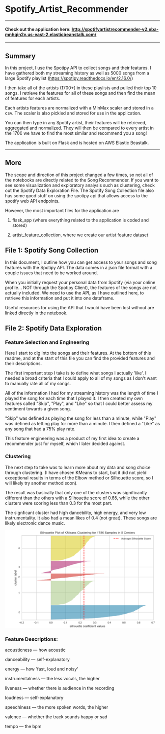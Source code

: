 # Spotify_Artist_Recommender
--- 
#### Check out the application here: http://spotifyartistrecommender-v2.eba-mnhqin2v.us-east-2.elasticbeanstalk.com/
---
## Summary

In this project, I use the Spotipy API to collect songs and their features. I have gathered both my streaming history as well as 5000 songs from a large Spotify playlist (https://spotipy.readthedocs.io/en/2.16.0/)

I then take all of the artists (1700+) in these playlists and pulled their top 10 songs. I retrieve the features for all of these songs and then find the mean of features for each artists.

Each artists features are normalized with a MinMax scaler and stored in a csv. The scaler is also pickled and stored for use in the application.

You can then type in any Spotify artist, their features will be retrieved, aggregated and normalized. They will then be compared to every artist in the 1700 we have to find the most similar and recommend you a song!

The application is built on Flask and is hosted on AWS Elastic Beastalk.

-----------
## More

The scope and direction of this project changed a few times, so not all of the notebooks are directly related to the Song Recommender. If you want to see some visualization and exploratory analysis such as clustering, check out the Spotify Data Exploration File. The Spotify Song Collection file also has some good stuff on using the spotipy api that allows access to the spotify web API endpoints.

However, the most important files for the application are 

1) flask_app (where everything related to the application is coded and stored)

2) artist_feature_collection, where we create our artist feature dataset

## File 1: Spotify Song Collection

In this document, I outline how you can get access to your songs and song features with the Spotipy API. The data comes in a json file format with a couple issues that need to be worked around.

When you initially request your personal data from Spotify (via your online profile... NOT through the Spotipy Client), the features of the songs are not actually included. We need to use the API, as I have outlined here, to retrieve this information and put it into one dataframe.

Useful resources for using the API that I would have been lost without are linked directly in the notebook.

## File 2: Spotify Data Exploration

### Feature Selection and Engineering
Here I start to dig into the songs and their features. At the bottom of this readme, and at the start of this file you can find the provided features and their descriptions.

The first important step I take is to define what songs I actually 'like'. I needed a broad criteria that I could apply to all of my songs as I don't want to manually rate all of my songs.

All of the information I had for my streaming history was the length of time I played the song for each time that I played it. I then created my own features called "Skip", "Play", and "Like" so that I could better assess my sentiment towards a given song.

"Skip" was defined as playing the song for less than a minute, while "Play" was defined as letting play for more than a minute. I then defined a "Like" as any song that had a 75% play rate.

This feature engineering was a product of my first idea to create a recommender just for myself, which I later decided against.

### Clustering
The next step to take was to learn more about my data and song choice through clustering. (I have chosen KMeans to start, but it did not yield exceptional results in terms of the Elbow method or Silhouette score, so I will likely try another method soon).

The result was basically that only one of the clusters was significantly different than the others with a Silhouette score of 0.65, while the other clusters were scoring less than 0.3 for the most part.

The signficant cluster had high dancebility, high energy, and very low instrumentality. It also had a mean likes of 0.4 (not great). These songs are likely electronic dance music.

![](Images/s_score.png.PNG)


### Feature Descriptions:
acousticness — how acoustic

danceability — self-explanatory

energy — how 'fast, loud and noisy'

instrumentalness — the less vocals, the higher

liveness — whether there is audience in the recording

loudness — self-explanatory

speechiness — the more spoken words, the higher

valence — whether the track sounds happy or sad

tempo — the bpm
